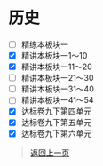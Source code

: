 # 历史
- [ ] 精练本板块一
- [x] 精讲本板块一1～10
- [x] 精讲本板块一11～20
- [ ] 精讲本板块一21～30
- [ ] 精讲本板块一31～40
- [ ] 精讲本板块一41～54
- [x] 达标卷九下第四单元
- [x] 达标卷九下第五单元
- [x] 达标卷九下第六单元
>[返回上一页](https://zhs141.github.io/homework/2024/index.html)